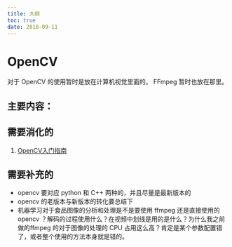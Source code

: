 ```yaml
---
title: 大纲
toc: true
date: 2018-09-11
---
```


# OpenCV

对于 OpenCV 的使用暂时是放在计算机视觉里面的。 FFmpeg 暂时也放在那里。

## 主要内容：



## 需要消化的

1. [OpenCV入门指南](https://blog.csdn.net/morewindows/article/category/1291764)



## 需要补充的

- opencv 要对应 python 和 C++ 两种的，并且尽量是最新版本的
- opencv 的老版本与新版本的转化要总结下
- 机器学习对于食品图像的分析和处理是不是要使用 ffmpeg 还是直接使用的 opencv ？解码的过程使用什么？在视频中划线是用的是什么？为什么我之前做的ffmpeg 的对于图像的处理的 CPU 占用这么高？肯定是某个参数配置错了，或者整个使用的方法本身就是错的。
